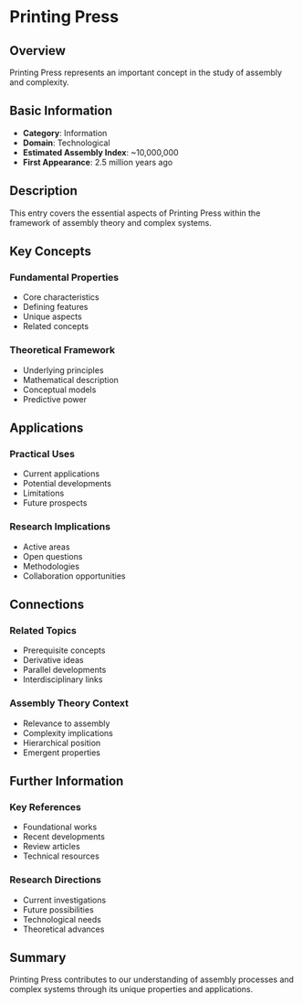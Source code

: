 # Printing Press

## Overview

Printing Press represents an important concept in the study of assembly and complexity.

## Basic Information

- **Category**: Information
- **Domain**: Technological
- **Estimated Assembly Index**: ~10,000,000
- **First Appearance**: 2.5 million years ago

## Description

This entry covers the essential aspects of Printing Press within the framework of assembly theory and complex systems.

## Key Concepts

### Fundamental Properties
- Core characteristics
- Defining features
- Unique aspects
- Related concepts

### Theoretical Framework
- Underlying principles
- Mathematical description
- Conceptual models
- Predictive power

## Applications

### Practical Uses
- Current applications
- Potential developments
- Limitations
- Future prospects

### Research Implications
- Active areas
- Open questions
- Methodologies
- Collaboration opportunities

## Connections

### Related Topics
- Prerequisite concepts
- Derivative ideas
- Parallel developments
- Interdisciplinary links

### Assembly Theory Context
- Relevance to assembly
- Complexity implications
- Hierarchical position
- Emergent properties

## Further Information

### Key References
- Foundational works
- Recent developments
- Review articles
- Technical resources

### Research Directions
- Current investigations
- Future possibilities
- Technological needs
- Theoretical advances

## Summary

Printing Press contributes to our understanding of assembly processes and complex systems through its unique properties and applications.
